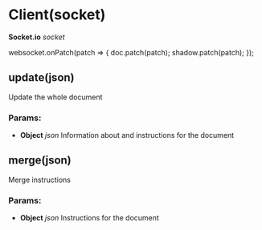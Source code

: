 

<!-- Start src/client.js -->

# Client(socket)

**Socket.io** *socket*

websocket.onPatch(patch => {
    doc.patch(patch);
    shadow.patch(patch);
  });

## update(json)

Update the whole document

### Params:

* **Object** *json* Information about and instructions for the document

## merge(json)

Merge instructions

### Params:

* **Object** *json* Instructions for the document

<!-- End src/client.js -->

